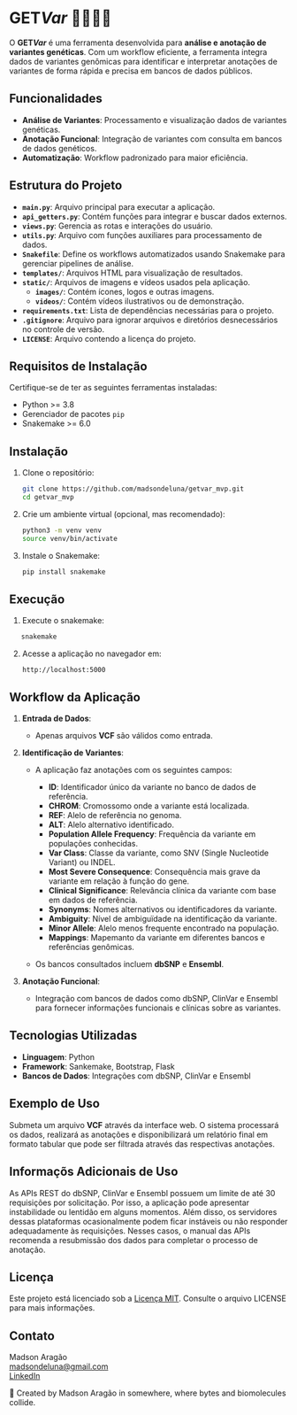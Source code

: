 # GET<i>Var</i> 🧬👨🏻‍💻

O **GET<i>Var</i>** é uma ferramenta desenvolvida para **análise e anotação de variantes genéticas**. Com um workflow eficiente, a ferramenta integra dados de variantes genômicas para identificar e interpretar anotações de variantes de forma rápida e precisa em bancos de dados públicos.

## Funcionalidades

- **Análise de Variantes**: Processamento e visualização dados de variantes genéticas.
- **Anotação Funcional**: Integração de variantes com consulta em bancos de dados genéticos.
- **Automatização**: Workflow padronizado para maior eficiência.

## Estrutura do Projeto

- **`main.py`**: Arquivo principal para executar a aplicação.
- **`api_getters.py`**: Contém funções para integrar e buscar dados externos.
- **`views.py`**: Gerencia as rotas e interações do usuário.
- **`utils.py`**: Arquivo com funções auxiliares para processamento de dados.
- **`Snakefile`**: Define os workflows automatizados usando Snakemake para gerenciar pipelines de análise.
- **`templates/`**: Arquivos HTML para visualização de resultados.
- **`static/`**: Arquivos de imagens e vídeos usados pela aplicação.
  - **`images/`**: Contém ícones, logos e outras imagens.
  - **`videos/`**: Contém vídeos ilustrativos ou de demonstração.
- **`requirements.txt`**: Lista de dependências necessárias para o projeto.
- **`.gitignore`**: Arquivo para ignorar arquivos e diretórios desnecessários no controle de versão.
- **`LICENSE`**: Arquivo contendo a licença do projeto.

## Requisitos de Instalação

Certifique-se de ter as seguintes ferramentas instaladas:

- Python >= 3.8
- Gerenciador de pacotes `pip`
- Snakemake >= 6.0

## Instalação

1. Clone o repositório:

   ```bash
   git clone https://github.com/madsondeluna/getvar_mvp.git
   cd getvar_mvp
   ```

2. Crie um ambiente virtual (opcional, mas recomendado):

   ```bash
   python3 -m venv venv
   source venv/bin/activate
   ```

3. Instale o Snakemake:

   ```bash
   pip install snakemake
   ```

## Execução

1. Execute o snakemake:
 
```bash
   snakemake
   ```

2. Acesse a aplicação no navegador em:

   ```
   http://localhost:5000
   ```

## Workflow da Aplicação

1. **Entrada de Dados**:

   - Apenas arquivos **VCF** são válidos como entrada.

2. **Identificação de Variantes**:

   - A aplicação faz anotações com os seguintes campos:
     - **ID**: Identificador único da variante no banco de dados de referência.
     - **CHROM**: Cromossomo onde a variante está localizada.
     - **REF**: Alelo de referência no genoma.
     - **ALT**: Alelo alternativo identificado.
     - **Population Allele Frequency**: Frequência da variante em populações conhecidas.
     - **Var Class**: Classe da variante, como SNV (Single Nucleotide Variant) ou INDEL.
     - **Most Severe Consequence**: Consequência mais grave da variante em relação à função do gene.
     - **Clinical Significance**: Relevância clínica da variante com base em dados de referência.
     - **Synonyms**: Nomes alternativos ou identificadores da variante.
     - **Ambiguity**: Nível de ambiguïdade na identificação da variante.
     - **Minor Allele**: Alelo menos frequente encontrado na população.
     - **Mappings**: Mapemanto da variante em diferentes bancos e referências genômicas.

   - Os bancos consultados incluem **dbSNP** e **Ensembl**.

3. **Anotação Funcional**:

   - Integração com bancos de dados como dbSNP, ClinVar e Ensembl para fornecer informações funcionais e clínicas sobre as variantes.

## Tecnologias Utilizadas

- **Linguagem**: Python
- **Framework**: Sankemake, Bootstrap, Flask 
- **Bancos de Dados**: Integrações com dbSNP, ClinVar e Ensembl

## Exemplo de Uso

Submeta um arquivo **VCF** através da interface web. O sistema processará os dados, realizará as anotações e disponibilizará um relatório final em formato tabular que pode ser filtrada através das respectivas anotações. 

## Informaçõs Adicionais de Uso 

As APIs REST do dbSNP, ClinVar e Ensembl possuem um limite de até 30 requisições por solicitação. Por isso, a aplicação pode apresentar instabilidade ou lentidão em alguns momentos. Além disso, os servidores dessas plataformas ocasionalmente podem ficar instáveis ou não responder adequadamente às requisições. Nesses casos, o manual das APIs recomenda a resubmissão dos dados para completar o processo de anotação.

## Licença

Este projeto está licenciado sob a [Licença MIT](https://opensource.org/licenses/MIT). Consulte o arquivo LICENSE para mais informações.

## Contato

Madson Aragão\
[madsondeluna@gmail.com](mailto\:madsondeluna@gmail.com)\
[LinkedIn](https://www.linkedin.com/in/madsonaragao)

🌟 Created by Madson Aragão in somewhere, where bytes and biomolecules collide.

